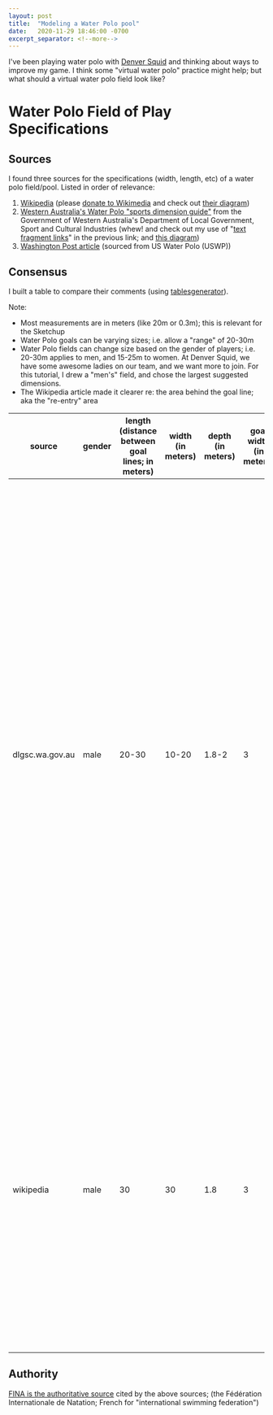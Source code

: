 ```yaml
---
layout: post
title:  "Modeling a Water Polo pool"
date:   2020-11-29 18:46:00 -0700
excerpt_separator: <!--more-->
---
```


I've been playing water polo with [Denver Squid](https://www.denversquid.com/) and thinking about ways to improve my game. I think some "virtual water polo" practice might help; but what should a virtual water polo field look like?

<!--more-->

# Water Polo Field of Play Specifications
## Sources
I found three sources for the specifications (width, length, etc) of a water polo field/pool.
Listed in order of relevance:

 1. [Wikipedia](https://en.wikipedia.org/wiki/Rules_of_water_polo#Pool_dimensions) (please [donate to Wikimedia](https://donate.wikimedia.org/w/index.php?title=Special:LandingPage&utm_source=enUS2021_fr_search_generic_donate_var1_text&utm_medium=google&utm_campaign=C2021_social&appeal=Appeal-JimmyQuote&country=US&gclid=Cj0KCQiAqo3-BRDoARIsAE5vnaLUG4eG58Ek66UCmWsw-2vnkXgzjAqdG6mJe7k-smDgojjXIne7ShIaAvjHEALw_wcB) and check out [their diagram](https://en.wikipedia.org/wiki/Rules_of_water_polo#/media/File:Waterpolo-pool-diagram.svg))
 2. [Western Australia's Water Polo "sports dimension guide"](https://www.dlgsc.wa.gov.au/sport-and-recreation/sports-dimensions-guide/water-polo#:~:text=Governing%20bodies%20such%20as%20FINA%20state%20that%20the%20distance%20between%20the%20goal%20lines%20is%2020m%E2%80%91%C2%AD30m%20for%20men%20and%2015m%E2%80%91%C2%AD25m%20for%20women) from the Government of Western Australia's Department of Local Government, Sport and Cultural Industries (whew! and check out my use of "[text fragment links](https://arstechnica.com/gadgets/2020/06/google-pushes-text-fragment-links-with-new-chrome-extension/)" in the previous link; and [this diagram](https://www.dlgsc.wa.gov.au/images/default-source/sport-and-recreation-images/sport-dimensions/waterpolo/water-polo-pool.png?sfvrsn=90a6ea1_2))
 3. [Washington Post article](https://www.washingtonpost.com/wp-srv/sports/olympics/longterm/waterlo/rules.htm) (sourced from US Water Polo (USWP)) 

## Consensus
I built a table to compare their comments (using [tablesgenerator](https://www.tablesgenerator.com/markdown_tables#)).

Note:
 - Most measurements are in meters (like 20m or 0.3m); this is relevant for the Sketchup 
 - Water Polo goals can be varying sizes; i.e. allow a "range" of 20-30m 
 - Water Polo fields can change size based on the gender of players; i.e. 20-30m applies to men, and 15-25m to  women. At Denver Squid, we have some awesome ladies on our team, and we want more to join. For this tutorial, I drew a "men's" field, and chose the largest suggested dimensions.
 - The Wikipedia article made it clearer re: the area behind the goal line; aka the "re-entry" area

| source          | gender | length (distance between goal lines; in meters) | width (in meters) | depth (in meters) | goal width (in meters) | goal height (in meters) | distance behind goal (in meters) | excerpts                                                                                                                                                                                                                                                                                                                                                                                                                                                                                         |
|-----------------|--------|-------------------------------------------------|-------------------|-------------------|------------------------|-------------------------|----------------------------------|--------------------------------------------------------------------------------------------------------------------------------------------------------------------------------------------------------------------------------------------------------------------------------------------------------------------------------------------------------------------------------------------------------------------------------------------------------------------------------------------------|
| dlgsc.wa.gov.au | male   | 20-30                                           | 10-20             | 1.8-2             | 3                      | 0.9                     | 0.3                              | "Governing bodies such as FINA state that the distance between the goal lines is 20m‑­30m for men and 15m‑­25m for women." "The minimum water depth is 1.8m but 2m is preferred." "The underside of the crossbar is 0.9 metre above the water surface when the water is 1.5m or more deep and 2.4m when less than 1.5m deep." "Limp nets are securely fastened to the goal posts and crossbar, allowing not less than 0.3m of clear space behind the goal line everywhere within the goal area." |
| wikipedia       | male   | 30                                              | 30                | 1.8               | 3                      | 0.9                     |                                  | "(FINA approved matches require a 30x20 meter pool for men, and 25x20 meter pool for women)" "Minimum water depth must be least 1.8 meters (6 feet), but this is often not the case due to nature of the pool (as many have shallow ends" "The goals are 3 meters wide and 90 centimeters high."                                                                                                                                                                                                 |
|                 |        |                                                 |                   |                   |                        |                         |                                  |                                                                                                                                                                                                                                                                                                                                                                                                                                                                                                  |                                                                     |

## Authority
[FINA is the authoritative source](http://www.fina.org/) cited by the above sources; (the Fédération Internationale de Natation; French for "international swimming federation")


